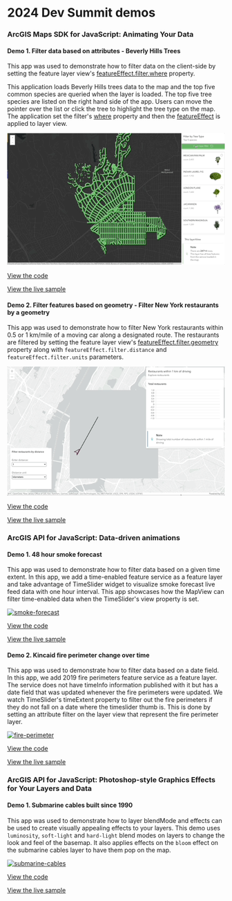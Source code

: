 # 2024 Dev Summit demos

### ArcGIS Maps SDK for JavaScript: Animating Your Data​

<a name="client-side-featurelayer"/>

#### Demo 1. Filter data based on attributes - Beverly Hills Trees

This app was used to demonstrate how to filter data on the client-side by setting the feature layer view's [featureEffect.filter.where](https://developers.arcgis.com/javascript/latest/api-reference/esri-layers-support-FeatureFilter.html) property.

This application loads Beverly Hills trees data to the map and the top five common species are queried when the layer is loaded. The top five tree species are listed on the right hand side of the app. Users can move the pointer over the list or click the tree to highlight the tree type on the map. The application set the filter's [where](https://developers.arcgis.com/javascript/latest/api-reference/esri-layers-support-FeatureFilter.html#where) property and then the [featureEffect](https://developers.arcgis.com/javascript/latest/api-reference/esri-views-layers-FeatureLayerView.html#featureEffect) is applied to layer view.

[![attribute-filter](https://github.com/ubatsukh/arcgis-js-api-demos/blob/master/devsummit2024/images/beverly-hills-trees.gif)](https://ubatsukh.github.io/arcgis-js-api-demos/devsummit2024/beverly-hills-trees.html)

[View the code](https://github.com/ubatsukh/arcgis-js-api-demos/blob/master/devsummit2024/beverly-hills-trees.html)

[View the live sample](https://ubatsukh.github.io/arcgis-js-api-demos/devsummit2024/beverly-hills-trees.html)

<a name="time-enabled-csv"/>

#### Demo 2. Filter features based on geometry -  Filter New York restaurants by a geometry

This app was used to demonstrate how to filter New York restaurants within 0.5 or 1 km/mile of a moving car along a designated route. The restaurants are filtered by setting the feature layer view's [featureEffect.filter.geometry](https://developers.arcgis.com/javascript/latest/api-reference/esri-layers-support-FeatureFilter.html) property along with `featureEffect.filter.distance` and `featureEffect.filter.units` parameters.

[![geometry-filter](https://github.com/ubatsukh/arcgis-js-api-demos/blob/master/devsummit2024/images/nyc-restaraunts-filter.gif)](https://ubatsukh.github.io/arcgis-js-api-demos/devsummit2024/)

[View the code](https://github.com/ubatsukh/arcgis-js-api-demos/blob/master/devsummit2024/filter-restaurants.html)

[View the live sample](https://ubatsukh.github.io/arcgis-js-api-demos/devsummit2024/)

### ArcGIS API for JavaScript: Data-driven animations

<a name="time-enabled-layer"/>

#### Demo 1. 48 hour smoke forecast

This app was used to demonstrate how to filter data based on a given time extent. In this app, we add a time-enabled feature service as a feature layer and take advantage of TimeSlider widget to visualize smoke forecast live feed data with one hour interval. This app showcases how the MapView can filter time-enabled data when the TimeSlider's view property is set.

[![smoke-forecast](https://github.com/ubatsukh/arcgis-js-api-demos/blob/master/devsummit2021/images/wildfire-effect.gif)](https://ubatsukh.github.io/arcgis-js-api-demos/devsummit2021/effect-wildfires/)

[View the code](https://github.com/ubatsukh/arcgis-js-api-demos/tree/master/devsummit2021/effect-wildfires)

[View the live sample](https://ubatsukh.github.io/arcgis-js-api-demos/devsummit2021/effect-wildfires/)

<a name="filter-by-date"/>

#### Demo 2. Kincaid fire perimeter change over time

This app was used to demonstrate how to filter data based on a date field. In this app, we add 2019 fire perimeters feature service as a feature layer. The service does not have timeInfo information published with it but has a date field that was updated whenever the fire perimeters were updated. We watch TimeSlider's timeExtent property to filter out the fire perimeters if they do not fall on a date where the timeslider thumb is. This is done by setting an attribute filter on the layer view that represent the fire perimeter layer.

[![fire-perimeter](https://github.com/ubatsukh/arcgis-js-api-demos/blob/master/devsummit2021/images/fire-perimeter.gif)](https://ubatsukh.github.io/arcgis-js-api-demos/devsummit2021/fire-perimeter/)

[View the code](https://github.com/ubatsukh/arcgis-js-api-demos/tree/master/devsummit2021/fire-perimeter)

[View the live sample](https://ubatsukh.github.io/arcgis-js-api-demos/devsummit2021/fire-perimeter/)

### ArcGIS API for JavaScript: Photoshop-style Graphics Effects for Your Layers and Data

<a name="submarine-cables"/>

#### Demo 1. Submarine cables built since 1990

This app was used to demonstrate how to layer blendMode and effects can be used to create visually appealing effects to your layers. This demo uses `luminosity`, `soft-light` and `hard-light` blend modes on layers to change the look and feel of the basemap. It also applies effects on the `bloom` effect on the submarine cables layer to have them pop on the map.

[![submarine-cables](https://github.com/ubatsukh/arcgis-js-api-demos/blob/master/devsummit2021/images/submarine-cables.png)](https://ubatsukh.github.io/arcgis-js-api-demos/devsummit2021/submarine-cables/)

[View the code](https://github.com/ubatsukh/arcgis-js-api-demos/tree/master/devsummit2021/submarine-cables)

[View the live sample](https://ubatsukh.github.io/arcgis-js-api-demos/devsummit2021/submarine-cables/)
